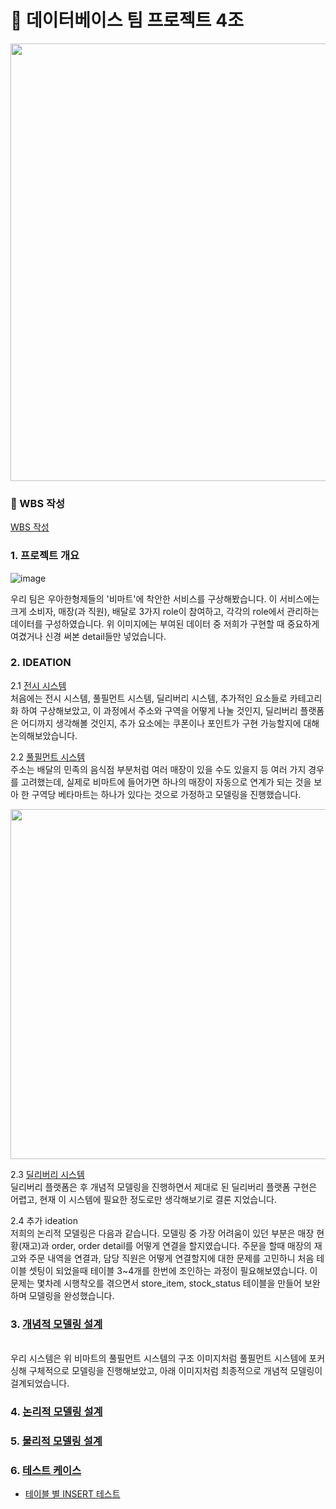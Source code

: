 # 🔰 데이터베이스 팀 프로젝트 4조

<p align="center">
    <img src="./images/메인_이미지_1.jpg" width="700"/>
</p>

### 🔰 WBS 작성

[WBS 작성](https://docs.google.com/spreadsheets/d/1xLm-xROs7w3wNpA4cNaKn08dEufptOjM1-2yztjS-Zg/edit#gid=0)

### 1. 프로젝트 개요

![image](https://github.com/BEYOND-SW-CAMP-TEAM4/Database_team4/assets/139551676/b178286a-d1e1-4314-8253-02e3e03b1c19)

우리 팀은 우아한형제들의 '비마트'에 착안한 서비스를 구상해봤습니다.
이 서비스에는 크게 소비자, 매장(과 직원), 배달로 3가지 role이 참여하고,
각각의 role에서 관리하는 데이터를 구성하였습니다.
위 이미지에는 부여된 데이터 중 저희가 구현할 때 중요하게 여겼거나 신경 써본 detail들만 넣었습니다.

### 2. IDEATION

2.1 [전시 시스템](https://github.com/BEYOND-SW-CAMP-TEAM4/Database_team4/blob/main/ideation/usersystem-ideation.md)
   <br />
   처음에는 전시 시스템, 풀필먼트 시스템, 딜리버리 시스템, 추가적인 요소들로 카테고리화 하여 구상해보았고,
   이 과정에서 주소와 구역을 어떻게 나눌 것인지, 딜리버리 플랫폼은 어디까지 생각해볼 것인지, 추가 요소에는 쿠폰이나 포인트가 구현 가능할지에 대해 논의해보았습니다.

2.2 [풀필먼트 시스템](https://github.com/BEYOND-SW-CAMP-TEAM4/Database_team4/blob/main/ideation/fullfillment-ideation.md)
   <br />
   주소는 배달의 민족의 음식점 부분처럼 여러 매장이 있을 수도 있을지 등 여러 가지 경우를 고려했는데,
   실제로 비마트에 들어가면 하나의 매장이 자동으로 연계가 되는 것을 보아 한 구역당 베타마트는 하나가 있다는 것으로 가정하고 모델링을 진행했습니다.
   <br />
   <p align="center">
    <img src="./images/Bmart_usersystem_example.png" width="560"/>
</p>

2.3 [딜리버리 시스템](https://github.com/BEYOND-SW-CAMP-TEAM4/Database_team4/blob/main/ideation/delivery-ideation.md)
   <br />
   딜리버리 플랫폼은 후 개념적 모델링을 진행하면서 제대로 된 딜리버리 플랫폼 구현은 어렵고, 현재 이 시스템에 필요한 정도로만 생각해보기로 결론 지었습니다. 

2.4 추가 ideation
<br />
   저희의 논리적 모델링은 다음과 같습니다.
   모델링 중 가장 어려움이 있던 부분은 매장 현황(재고)과 order, order detail를 어떻게 연결을 할지였습니다. 주문을 할때 매장의 재고와 주문 내역을 연결과, 담당 직원은 어떻게 연결할지에 대한 문제를 고민하니 처음 테이블 셋팅이 되었을때 테이블 3~4개를 한번에 조인하는 과정이 필요해보였습니다.
   이 문제는 몇차례 시행착오를 겪으면서 store_item, stock_status 테이블을 만들어 보완하며 모델링을 완성했습니다.

### 3. [개념적 모델링 설계](https://github.com/BEYOND-SW-CAMP-TEAM4/Database_team4/blob/38ec28fb6ef044d8a7df98e69b1bf41b6804bf10/images/%EA%B0%9C%EB%85%90%EC%A0%81-%EB%AA%A8%EB%8D%B8%EB%A7%81-%EC%84%A4%EA%B3%84.png)
<br />
우리 시스템은 위 비마트의 풀필먼트 시스템의 구조 이미지처럼 풀필먼트 시스템에 포커싱해 구체적으로 모델링을 진행해보았고,
아래 이미지처럼 최종적으로 개념적 모델링이 걸계되었습니다.
   
### 4. [논리적 모델링 설계](./images/논리적-모델링.png)

### 5. [물리적 모델링 설계](./data_modeling/physical_data_models/beta_mart.sql)

### 6. [테스트 케이스](./queries/testcase.sql)

- [테이블 별 INSERT 테스트](https://github.com/BEYOND-SW-CAMP-TEAM4/Database_team4/blob/main/queries/docs/insert_test.md)
